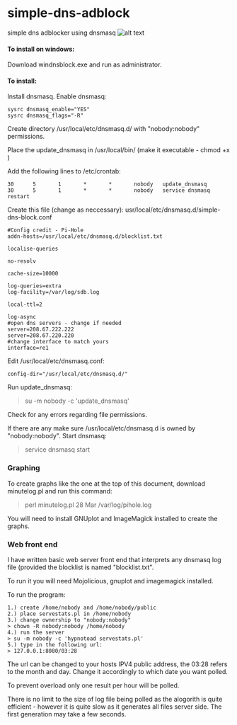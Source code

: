 # simple-dns-adblock
simple dns adblocker using dnsmasq
![alt text](https://github.com/wilyarti/simple-dns-adblock/raw/master/2018-03-07_10.dat.jpg)

#### To install on windows:

Download windnsblock.exe and run as administrator.

#### To install:
Install dnsmasq. Enable dnsmasq:
```
sysrc dnsmasq_enable="YES"
sysrc dnsmasq_flags="-R"
```
Create directory /usr/local/etc/dnsmasq.d/ with "nobody:nobody" permissions. 

Place the update_dnsmasq in /usr/local/bin/ (make it executable - chmod +x )

Add the following lines to /etc/crontab:
```
30      5       1       *       *       nobody   update_dnsmasq
30      5       1       *       *       nobody   service dnsmasq restart
```

Create this file (change as neccessary):
usr/local/etc/dnsmasq.d/simple-dns-block.conf 
```
#Config credit - Pi-Hole
addn-hosts=/usr/local/etc/dnsmasq.d/blocklist.txt

localise-queries

no-resolv

cache-size=10000

log-queries=extra
log-facility=/var/log/sdb.log

local-ttl=2

log-async
#open dns servers - change if needed
server=208.67.222.222
server=208.67.220.220
#change interface to match yours
interface=re1
```
Edit /usr/local/etc/dnsmasq.conf:
```
config-dir="/usr/local/etc/dnsmasq.d/"
```
Run update_dnsmasq:
> su -m nobody -c 'update_dnsmasq'

Check for any errors regarding file permissions.

If there are any make sure /usr/local/etc/dnsmasq.d is owned by "nobody:nobody".
Start dnsmasq:
> service dnsmasq start

### Graphing
To create graphs like the one at the top of this document, download minutelog.pl and run this command:
> perl minutelog.pl 28 Mar /var/log/pihole.log

You will need to install GNUplot and ImageMagick installed to create the graphs.

### Web front end
I have written basic web server front end that interprets any dnsmasq log file (provided the blocklist is named "blocklist.txt".

To run it you will need Mojolicious, gnuplot and imagemagick installed.

To run the program:
```
1.) create /home/nobody and /home/nobody/public
2.) place servestats.pl in /home/nobody
3.) change ownership to "nobody:nobody" 
> chown -R nobody:nobody /home/nobody
4.) run the server
> su -m nobody -c 'hypnotoad servestats.pl'
5.) type in the following url:
> 127.0.0.1:8080/03:28
```

The url can be changed to your hosts IPV4 public address, the 03:28 refers to the month and day. Change it accordingly to which date you want polled.

To prevent overload only one result per hour will be polled. 

There is no limit to the size of log file being polled as the alogorith is quite efficient - however it is quite slow as it generates all files server side. The first generation may take a few seconds.
